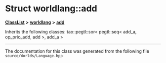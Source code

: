 

# Struct worldlang::add



[**ClassList**](annotated.md) **>** [**worldlang**](namespaceworldlang.md) **>** [**add**](structworldlang_1_1add.md)








Inherits the following classes: tao::pegtl::sor< pegtl::seq< add_a, op_prio_add, add >, add_a >































































------------------------------
The documentation for this class was generated from the following file `source/Worlds/Language.hpp`

